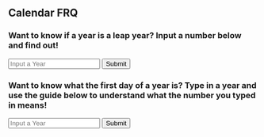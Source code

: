 ## Calendar FRQ

<script>

function getYear(){
    let inputYear = document.getElementById("inputYear").value;
    return inputYear;
}

function isLeapYear(yearparam) {
    
    result = document.getElementById("isLeapYearResult");

    // Fetch data from API
    fetch('https://serafina.tk/api/calendar/isLeapYear/' + yearparam)
    .then(response => response.json())
    .then(data => {

        console.log(data);

        result.innerHTML = "Is " + yearparam + " a leap year: " + data.isLeapYear;

    })
}

function firstDayOfYear(yearparam) {

    result = document.getElementById("theFirstDayOfYear");
    fetch('https://serafina.tk/api/calendar/firstDayOfYear/' + yearparam)
    .then(response => response.json())
    .then(data => {
        
        console.log(data);

        result.innerHTML = "The first day of the year" + yearparam + "has the numerical value: " + data.firstDayOfYear;
    })
}

</script>

### Want to know if a year is a leap year? Input a number below and find out!
<input id="inputYear" placeholder="Input a Year">
<button onclick="isLeapYear(getYear())">Submit</button>
<p id="isLeapYearResult"></p>

### Want to know what the first day of a year is? Type in a year and use the guide below to understand what the number you typed in means!
<input id="inputYear" placeholder="Input a Year">
<button onclick="firstDayOfYear(getYear())">Submit</button>
<p id="theFirstDayOfYear"></p>